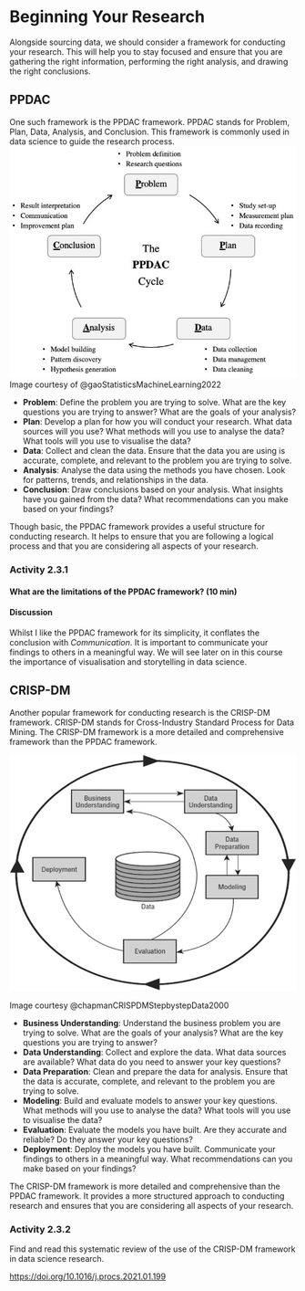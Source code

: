 # Beginning Your Research

Alongside sourcing data, we should consider a framework for conducting your research. This will help you to stay focused and ensure that you are gathering the right information, performing the right analysis, and drawing the right conclusions. 

## PPDAC

One such framework is the PPDAC framework. PPDAC stands for Problem, Plan, Data, Analysis, and Conclusion. This framework is commonly used in data science to guide the research process. ![alt text](Assets/2.3/image.png)
Image courtesy of  @gaoStatisticsMachineLearning2022

- **Problem**: Define the problem you are trying to solve. What are the key questions you are trying to answer? What are the goals of your analysis?
- **Plan**: Develop a plan for how you will conduct your research. What data sources will you use? What methods will you use to analyse the data? What tools will you use to visualise the data?
- **Data**: Collect and clean the data. Ensure that the data you are using is accurate, complete, and relevant to the problem you are trying to solve.
- **Analysis**: Analyse the data using the methods you have chosen. Look for patterns, trends, and relationships in the data.
- **Conclusion**: Draw conclusions based on your analysis. What insights have you gained from the data? What recommendations can you make based on your findings?

Though basic, the PPDAC framework provides a useful structure for conducting research. It helps to ensure that you are following a logical process and that you are considering all aspects of your research.

### Activity 2.3.1

#### What are the limitations of the PPDAC framework? (10 min)

#### Discussion

Whilst I like the PPDAC framework for its simplicity, it conflates the conclusion with *Communication*. It is important to communicate your findings to others in a meaningful way. We will see later on in this course the importance of visualisation and storytelling in data science.

## CRISP-DM

Another popular framework for conducting research is the CRISP-DM framework. CRISP-DM stands for Cross-Industry Standard Process for Data Mining. The CRISP-DM framework is a more detailed and comprehensive framework than the PPDAC framework.

![alt text](Assets/2.3/image-1.png)

Image courtesy @chapmanCRISPDMStepbystepData2000

- **Business Understanding**: Understand the business problem you are trying to solve. What are the goals of your analysis? What are the key questions you are trying to answer?
- **Data Understanding**: Collect and explore the data. What data sources are available? What data do you need to answer your key questions?
- **Data Preparation**: Clean and prepare the data for analysis. Ensure that the data is accurate, complete, and relevant to the problem you are trying to solve.
- **Modeling**: Build and evaluate models to answer your key questions. What methods will you use to analyse the data? What tools will you use to visualise the data?
- **Evaluation**: Evaluate the models you have built. Are they accurate and reliable? Do they answer your key questions?
- **Deployment**: Deploy the models you have built. Communicate your findings to others in a meaningful way. What recommendations can you make based on your findings?

The CRISP-DM framework is more detailed and comprehensive than the PPDAC framework. It provides a more structured approach to conducting research and ensures that you are considering all aspects of your research.

### Activity 2.3.2

Find and read this systematic review of the use of the CRISP-DM framework in data science research. 

https://doi.org/10.1016/j.procs.2021.01.199

